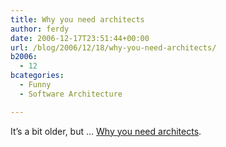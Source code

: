 ```yaml
---
title: Why you need architects
author: ferdy
date: 2006-12-17T23:51:44+00:00
url: /blog/2006/12/18/why-you-need-architects/
b2006:
  - 12
bcategories:
  - Funny
  - Software Architecture

---
```

It&#8217;s a bit older, but &#8230; [Why you need architects][1].

 [1]: http://www.skyscrapr.net/blogs/video/archive/2006/03/10/46.aspx